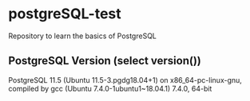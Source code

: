 # postgreSQL-test
Repository to learn the basics of PostgreSQL
## PostgreSQL Version (select version())
PostgreSQL 11.5 (Ubuntu 11.5-3.pgdg18.04+1) on x86_64-pc-linux-gnu, compiled by gcc (Ubuntu 7.4.0-1ubuntu1~18.04.1) 7.4.0, 64-bit
